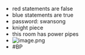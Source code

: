 - red statements are false
- blue statements are true
- password: swansong
- knight piece
- this room has power pipes
- ![image.png](image_1751204932286_0.png)
- #BP